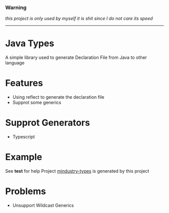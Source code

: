 ### Warning

*this project is only used by myself*
*it is shit since I do not care its speed*

----

# Java Types

A simple library used to generate Declaration File from Java to other language

# Features

* Using reflect to generate the declaration file
* Supprot some generics

# Supprot Generators

* Typescript

# Example

See **test** for help
Project [mindustry-types](https://github.com/EmmmM9O/mindustry-types) is generated by this project

# Problems

* Unsupport Wildcast Generics

